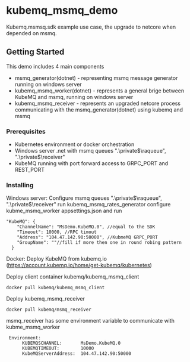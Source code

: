 # kubemq_msmq_demo

Kubemq.msmsq.sdk example use case, the upgrade to netcore when depended on msmq.

## Getting Started

This demo includes 4 main components
* msmq_generator(dotnet) - representing msmq message generator running on windows server
* kubemq_msmq_worker(dotnet) - represents a general brige between KubeMQ and msmq, running on windows server
* kubemq_msmq_receiver - represents an upgraded netcore process communicating with the msmq_generator(dotnet) using kubemq and msmq

### Prerequisites

* Kubernetes environment or docker orchestration 
* Windows server .net  with msmq queues ".\private$\raqueue", ".\private$\receiver"
* KubeMQ running with port forward access to GRPC_PORT and REST_PORT

### Installing

Windows server:
Configure msmq queues ".\private$\raqueue", ".\private$\receiver"
run kubemq_msmq_rates_generator 
configure kubme_msmq_worker appsettings.json and run
```
"KubeMQ": {
    "ChannelName": "MsDemo.KubeMQ.0", //equal to the SDK
    "Timeout": 10000, //RPC timout
    "Address": "104.47.142.90:50000", //KubmeMQ GRPC_PORT 
    "GroupName": ""//fill if more then one in round robing pattern
  }
```
Docker:
Deploy KubeMQ from kubemq.io (https://account.kubemq.io/home/get-kubemq/kubernetes)

Deploy client container kubemq/kubemq_msmq_client
```
docker pull kubemq/kubemq_msmq_client
```
Deploy kubemq_msmq_receiver 
```
docker pull kubemq/msmq_receiver
```

msmq_receiver has some environment variable to communicate with kubme_msmq_worker 
```
 Environment:
      KUBEMQSCHANNEL:       MsDemo.KubeMQ.0
      KUBEMQTIMEOUT:        10000
      KubeMQServerAddress:  104.47.142.90:50000
```



